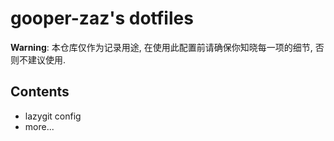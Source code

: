 # gooper-zaz's dotfiles

**Warning**: 本仓库仅作为记录用途, 在使用此配置前请确保你知晓每一项的细节, 否则不建议使用.

## Contents

- lazygit config
- more...
